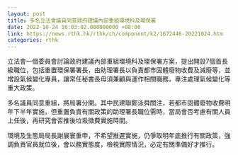 ```yaml
---
layout: post
title: 多名立法會議員同意政府建議內部重組環境科及環保署
date: 2022-10-24 16:03:02.000000000 +08:00
link: https://news.rthk.hk/rthk/ch/component/k2/1672446-20221024.htm
categories: rthk
---
```


立法會一個委員會討論政府建議內部重組環境科及環保署方案，提出開設7個首長級職位，包括重置環保署署長，由助理署長以負責都市固體廢物收費及減廢等，並增設氣候變化專員，讓常任秘書長毋須兼顧與運作相關職務，專注處理氣候變化等重大政策。

多名議員同意重組，將局署分開。其中民建聯鄭泳舜關注，若都市固體廢物收費明年下半年實施，但重置負責有關政策的助理署長職位需時，當局會否考慮有關人員上任後，再研究會否推後垃圾徵費實施時間。

環境及生態局局長謝展寰重申，不希望推遲實施，仍爭取明年底推行有關政策，強調負責官員就位後，會以務實態度，檢視實際情況，必定有關準備好才推行。
